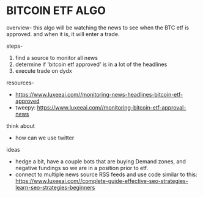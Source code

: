 # BITCOIN ETF ALGO 

overview- this algo will be watching the news to see when the BTC etf is approved. and when it is, it will enter a trade.

steps-
1. find a source to monitor all news 
2. determine if 'bitcoin etf approved' is in a lot of the headlines
3. execute trade on dydx 

resources-
- https://www.luxeeai.com//monitoring-news-headlines-bitcoin-etf-approved 
- tweepy: https://www.luxeeai.com//monitoring-bitcoin-etf-approval-news 

think about
- how can we use twitter 

ideas
- hedge a bit, have a couple bots that are buying Demand zones, and negative fundings so we are in a position prior to etf.
- connect to multiple news source RSS feeds and use code similar to this: https://www.luxeeai.com//complete-guide-effective-seo-strategies-learn-seo-strategies-beginners 
